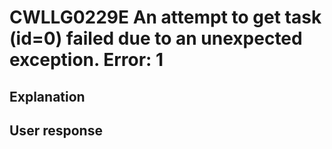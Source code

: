 # CWLLG0229E An attempt to get task (id=0) failed due to an unexpected exception.  Error: 1

## Explanation

## User response